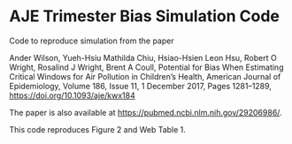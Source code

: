 # AJE Trimester Bias Simulation Code

Code to reproduce simulation from the paper

Ander Wilson, Yueh-Hsiu Mathilda Chiu, Hsiao-Hsien Leon Hsu, Robert O Wright, Rosalind J Wright, Brent A Coull, Potential for Bias When Estimating Critical Windows for Air Pollution in Children’s Health, American Journal of Epidemiology, Volume 186, Issue 11, 1 December 2017, Pages 1281–1289, https://doi.org/10.1093/aje/kwx184

The paper is also available at https://pubmed.ncbi.nlm.nih.gov/29206986/.

This code reproduces Figure 2 and Web Table 1. 

